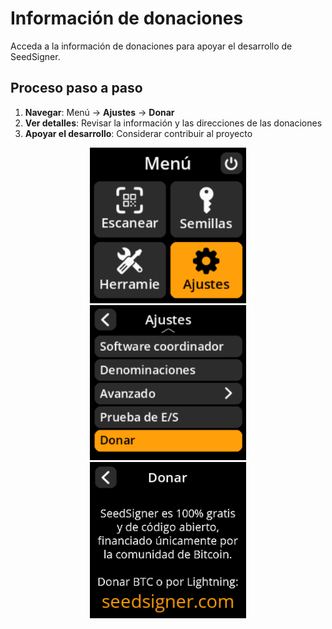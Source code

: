 # Información de donaciones

Acceda a la información de donaciones para apoyar el desarrollo de SeedSigner.

## Proceso paso a paso

1. **Navegar**: Menú → **Ajustes** → **Donar**
2. **Ver detalles**: Revisar la información y las direcciones de las donaciones
3. **Apoyar el desarrollo**: Considerar contribuir al proyecto

<div align="center">
     <img src="images/HomeScreenSettingsSelectView.png" alt="Menú de selección de ajustes" width="250"/>
</div>

<div align="center">
     <img src="images/SettingsMainMenuDonateSelectView.png" alt="Menú de selección de donaciones" width="250"/>
</div>

<div align="center">
     <img src="images/DonateView.png" alt="Pantalla de información de donaciones" width="250"/>
</div>

